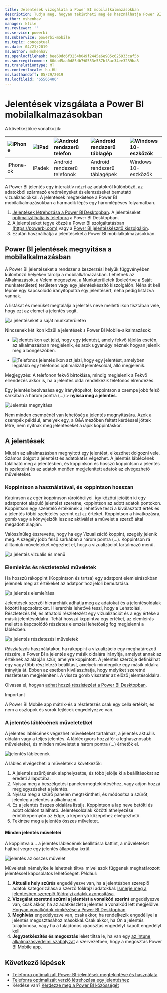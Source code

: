 ```yaml
---
title: Jelentések vizsgálata a Power BI mobilalkalmazásokban
description: Tudja meg, hogyan tekintheti meg és használhatja Power BI mobilalkalmazásokban a jelentéseket a telefonján vagy a táblagépén. A jelentéseket a Power BI szolgáltatásban vagy a Power BI Desktopban hozza létre, majd használhatja azokat a mobilalkalmazásokban.
author: mshenhav
manager: kfile
ms.reviewer: ''
ms.service: powerbi
ms.subservice: powerbi-mobile
ms.topic: conceptual
ms.date: 04/21/2019
ms.author: mshenhav
ms.openlocfilehash: bee60dd6f3254b049f2445e6e985c625933caf5b
ms.sourcegitcommit: 60dad5aa0d85db790553e537bf8ac34ee3289ba3
ms.translationtype: MT
ms.contentlocale: hu-HU
ms.lasthandoff: 05/29/2019
ms.locfileid: "65565406"
---
```

# <a name="explore-reports-in-the-power-bi-mobile-apps"></a>Jelentések vizsgálata a Power BI mobilalkalmazásokban
A következőkre vonatkozik:

| ![iPhone](././media/mobile-reports-in-the-mobile-apps/ios-logo-40-px.png) | ![iPad](././media/mobile-reports-in-the-mobile-apps/ios-logo-40-px.png) | ![Android rendszerű telefon](././media/mobile-reports-in-the-mobile-apps/android-logo-40-px.png) | ![Android rendszerű táblagép](././media/mobile-reports-in-the-mobile-apps/android-logo-40-px.png) | ![Windows 10-eszközök](./media/mobile-reports-in-the-mobile-apps/win-10-logo-40-px.png) |
|:--- |:--- |:--- |:--- |:--- |
| iPhone-ok |iPadek |Android rendszerű telefonok |Android rendszerű táblagépek |Windows 10-eszközök |

A Power BI jelentés egy interaktív nézet az adatokról különböző, az adatokból származó eredményeket és elemzéseket bemutató vizualizációkkal. A jelentések megtekintése a Power BI mobilalkalmazásokban a harmadik lépés egy háromlépéses folyamatban.

1. [Jelentések létrehozása a Power BI Desktopban](../../desktop-report-view.md). A jelentéseket [optimalizálhatja is telefonra](mobile-apps-view-phone-report.md) a Power BI Desktopban. 
2. A jelentéseket tegye közzé a Power BI szolgáltatásban [(https://powerbi.com)](https://powerbi.com) vagy a [Power BI jelentéskészítő kiszolgálón](../../report-server/get-started.md).  
3. Ezután használhatja a jelentéseket a Power BI mobilalkalmazásokban.

## <a name="open-a-power-bi-report-in-the-mobile-app"></a>Power BI jelentések megnyitása a mobilalkalmazásban
A Power BI jelentéseket a rendszer a beszerzési helyük függvényében különböző helyeken tárolja a mobilalkalmazásban. Lehetnek az Alkalmazások, a Velem megosztva, a Munkaterületek (beleértve a Saját munkaterületet) területen vagy egy jelentéskészítő kiszolgálón. Néha át kell lépnie egy kapcsolódó irányítópultra egy jelentésért, néha pedig listázva vannak.

A listákat és menüket megtalálja a jelentés neve melletti ikon tisztában vele, hogy ezt az elemet a jelentés segít. 

![a jelentéseket a saját munkaterületen](./media/mobile-reports-in-the-mobile-apps/reports-my-workspace.png) 

Nincsenek két ikon közül a jelentések a Power BI Mobile-alkalmazások:

* ![jelentésikon](./media/mobile-reports-in-the-mobile-apps/report-default-icon.png) azt jelzi, hogy egy jelentést, amely fekvő tájolás esetén, az alkalmazásban megjelenik, és azok ugyanúgy néznek hogyan jelenik meg a böngészőben.

* ![Telefonos jelentés ikon](./media/mobile-reports-in-the-mobile-apps/report-phone-icon.png) azt jelzi, hogy egy jelentést, amelyben legalább egy telefonos optimalizált jelentésoldal, álló megjelenik. 

Megjegyzés: A telefonon fekvő birtoklása, mindig megjelenik a Fekvő elrendezés akkor is, ha a jelentés oldal rendelkezik telefonos elrendezés. 

Egy jelentés beolvasása egy irányítópultot, koppintson a csempe jobb felső sarkában a három pontra (...) > **nyissa meg a jelentés**.
  
  ![Jelentés megnyitása](./media/mobile-reports-in-the-mobile-apps/power-bi-android-open-report-tile.png)
  
  Nem minden csempénél van lehetőség a jelentés megnyitására. Azok a csempék például, amelyek egy, a Q&A mezőben feltett kérdéssel jöttek létre, nem nyitnak meg jelentéseket a rájuk koppintáskor. 
  
## <a name="interacting-with-reports"></a>A jelentések
Miután az alkalmazásban megnyitott egy jelentést, elkezdhet dolgozni vele. Számos dolgot a jelentést és adatokat is végezhet. A jelentés láblécének található meg a jelentésben, és koppintson és hosszú koppintson a jelentés is szeletelni és az adatok menően megjelenített adatok az elvégezhető műveleteket.

### <a name="using-tap-and-long-tap"></a>Koppintson a használatával, és koppintson hosszan
Kattintson az egér koppintson tárolóhellyel. Így közötti jelöljön ki egy adatpontot alapuló jelentést szeretne, koppintson az adott adatok pontokon.
Koppintson egy szeletelő értékének a, lehetővé teszi a kiválasztott érték és a jelentés többi szeletelés szerint ezt az értéket. Koppintson a hivatkozásra, gomb vagy a könyvjelzők lesz az aktiválást a művelet a szerző által megadott alapján.

Valószínűleg észrevette, hogy ha egy Vizualizáció koppint, szegély jelenik meg. A szegély jobb felső sarkában a három pontra (...). Koppintson rá állítaniuk műveleteket végezhet el, hogy a vizualizációt tartalmazó menü.

![a jelentés vizuális és menü](./media/mobile-reports-in-the-mobile-apps/report-visual-menu.png)

### <a name="tooltip-and-drill-actions"></a>Elemleírás és részletezési műveletek

Ha hosszú rákoppint (Koppintson és tartsa) egy adatpont elemleírásokban jelennek meg az értékeket az adatponthoz jelöli bemutatása. 

![a jelentés elemleírása](./media/mobile-reports-in-the-mobile-apps/report-tooltip.png)

Jelentések szerzői hierarchiák adhatja meg az adatokat és a jelentésoldalak közötti kapcsolatokat. Hierarchia lehetővé teszi, hogy a Lehatolási, Részletezés fel, és áthatoló részletezést egy vizualizációt és a egy értéke a másik jelentésoldalra. Tehát hosszú koppintva egy értéket, az elemleírás mellett a kapcsolódó részletes elemzési lehetőség fog megjelenni a láblécben. 

![a jelentés részletezési műveletek](./media/mobile-reports-in-the-mobile-apps/report-drill-actions.png)

*Részletezés* használatakor, ha rákoppint a vizualizáció egy meghatározott részére, a Power BI a jelentés egy másik oldalára irányítja, amelyet annak az értéknek az alapján szűr, amelyre koppintott.  A jelentés szerzője definiálhat egy vagy több részletező beállítást, amelyek mindegyike egy másik oldalra irányítja át. Ebben az esetben kiválaszthatja, hogy melyiket szeretné részletesen megjeleníteni. A vissza gomb visszatér az előző jelentésoldalra.

Olvassa el, hogyan [adhat hozzá részletezést a Power BI Desktopban](../../desktop-drillthrough.md).
   
   > [!IMPORTANT]
   > A Power BI Mobile app mátrix-és a részletezés csak egy cella értékét, és nem a oszlopok és sorok fejlécek engedélyezve van.
   
   
   
### <a name="using-the-actions-in-the-report-footer"></a>A jelentés láblécének műveletekkel
A jelentés láblécének végezhet műveleteket tartalmaz, a jelentés aktuális oldalán vagy a teljes jelentés. A lábléc gyors hozzáfér a leghasznosabb műveleteket, és minden műveletet a három pontra (...) érhetők el.

![jelentés láblécének](./media/mobile-reports-in-the-mobile-apps/report-footer.png)

A lábléc elvégezheti a műveletek a következők:
1) A jelentés szűrőjének alaphelyzetbe, és több jelölje ki a beállításokat az eredeti állapotába.
2) Nyissa meg a beszélgetési panelen megtekintéséhez, vagy adjon hozzá megjegyzéseket a jelentés.
3) Nyissa meg a szűrő panelen megtekintheti, és módosítsa a szűrőt, jelenleg a jelentés a alkalmazni.
4) Ez a jelentés összes oldalára listája. Koppintson a lap neve betölti és adott oldalon található.
Jelentésoldalak közötti áthelyezése érintőképernyőn az Edge, a képernyő közepéhez elvégezhető.
5) Tekintse meg a jelentés összes műveletet.

#### <a name="all-report-actions"></a>Minden jelentés műveletei
A koppintva a... a jelentés láblécének beállításra kattint, a műveleteket hajthat végre egy jelentés állapotba kerül. 

![jelentés az összes művelet](./media/mobile-reports-in-the-mobile-apps/report-all-actions.png)

Műveletek némelyike le lehetnek tiltva, mivel azok függenek meghatározott jelentéssel kapcsolatos lehetőségét.
Például:
1) **Aktuális hely szűrés** engedélyezve van, ha a jelentésben szereplő adatok kategorizálása a szerző földrajzi adatokkal. [Ismerje meg a jelentésben szereplő földrajzi adatok azonosítása](https://docs.microsoft.com/power-bi/desktop-mobile-geofiltering).
2) **Vizsgálat szeretné szűrni a jelentést a vonalkód szerint** engedélyezve van, csak akkor, ha az adatkészlet a jelentés a vonalkód lett megjelölve. [Hogyan vonalkódok címkézése a Power BI Desktopban](https://docs.microsoft.com/power-bi/desktop-mobile-barcodes). 
3) **Meghívás** engedélyezve van, csak akkor, ha rendelkezik engedéllyel a jelentés megosztásához másokkal. Csak akkor, ha Ön a jelentés tulajdonosa, vagy ha a tulajdonos újraosztás engedélyt kapott engedélyt kell.
4) **Jegyzetkészítés és megosztás** lehet tiltsa le, ha van egy [az Intune alkalmazásvédelmi szabályzat](https://docs.microsoft.com/intune/app-protection-policies) a szervezetben, hogy a megosztás Power BI Mobile app. 

## <a name="next-steps"></a>Következő lépések
* [Telefonra optimalizált Power BI-jelentések megtekintése és használata](mobile-apps-view-phone-report.md)
* [Telefonra optimalizált verzió létrehozása egy jelentéshez](../../desktop-create-phone-report.md)
* Kérdése van? [Kérdezze meg a Power BI közösségét](http://community.powerbi.com/)

